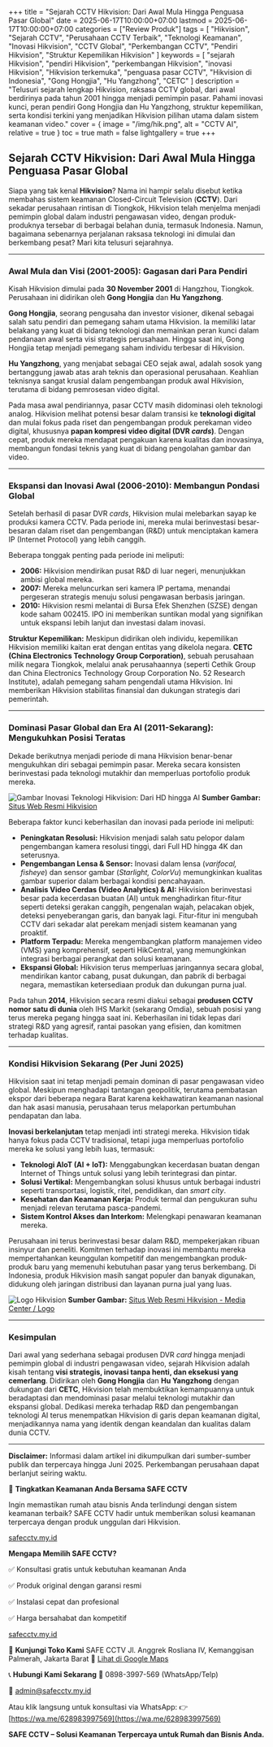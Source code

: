 +++
title = "Sejarah CCTV Hikvision: Dari Awal Mula Hingga Penguasa Pasar Global"
date = 2025-06-17T10:00:00+07:00
lastmod = 2025-06-17T10:00:00+07:00
categories = ["Review Produk"]
tags = [
  "Hikvision",
  "Sejarah CCTV",
  "Perusahaan CCTV Terbaik",
  "Teknologi Keamanan",
  "Inovasi Hikvision",
  "CCTV Global",
  "Perkembangan CCTV",
  "Pendiri Hikvision",
  "Struktur Kepemilikan Hikvision"
]
keywords = [
  "sejarah Hikvision",
  "pendiri Hikvision",
  "perkembangan Hikvision",
  "inovasi Hikvision",
  "Hikvision terkemuka",
  "penguasa pasar CCTV",
  "Hikvision di Indonesia",
  "Gong Hongjia",
  "Hu Yangzhong",
  "CETC"
]
description = "Telusuri sejarah lengkap Hikvision, raksasa CCTV global, dari awal berdirinya pada tahun 2001 hingga menjadi pemimpin pasar. Pahami inovasi kunci, peran pendiri Gong Hongjia dan Hu Yangzhong, struktur kepemilikan, serta kondisi terkini yang menjadikan Hikvision pilihan utama dalam sistem keamanan video."
cover = { image = "/img/hik.png", alt = "CCTV AI", relative = true }
toc = true
math = false
lightgallery = true
+++

## Sejarah CCTV Hikvision: Dari Awal Mula Hingga Penguasa Pasar Global

Siapa yang tak kenal **Hikvision**? Nama ini hampir selalu disebut ketika membahas sistem keamanan Closed-Circuit Television (**CCTV**). Dari sekadar perusahaan rintisan di Tiongkok, Hikvision telah menjelma menjadi pemimpin global dalam industri pengawasan video, dengan produk-produknya tersebar di berbagai belahan dunia, termasuk Indonesia. Namun, bagaimana sebenarnya perjalanan raksasa teknologi ini dimulai dan berkembang pesat? Mari kita telusuri sejarahnya.

---

### Awal Mula dan Visi (2001-2005): Gagasan dari Para Pendiri

Kisah Hikvision dimulai pada **30 November 2001** di Hangzhou, Tiongkok. Perusahaan ini didirikan oleh **Gong Hongjia** dan **Hu Yangzhong**.

**Gong Hongjia**, seorang pengusaha dan investor visioner, dikenal sebagai salah satu pendiri dan pemegang saham utama Hikvision. Ia memiliki latar belakang yang kuat di bidang teknologi dan memainkan peran kunci dalam pendanaan awal serta visi strategis perusahaan. Hingga saat ini, Gong Hongjia tetap menjadi pemegang saham individu terbesar di Hikvision.

**Hu Yangzhong**, yang menjabat sebagai CEO sejak awal, adalah sosok yang bertanggung jawab atas arah teknis dan operasional perusahaan. Keahlian teknisnya sangat krusial dalam pengembangan produk awal Hikvision, terutama di bidang pemrosesan video digital.

Pada masa awal pendiriannya, pasar CCTV masih didominasi oleh teknologi analog. Hikvision melihat potensi besar dalam transisi ke **teknologi digital** dan mulai fokus pada riset dan pengembangan produk perekaman video digital, khususnya **papan kompresi video digital (DVR *cards*)**. Dengan cepat, produk mereka mendapat pengakuan karena kualitas dan inovasinya, membangun fondasi teknis yang kuat di bidang pengolahan gambar dan video.

---

### Ekspansi dan Inovasi Awal (2006-2010): Membangun Pondasi Global

Setelah berhasil di pasar DVR *cards*, Hikvision mulai melebarkan sayap ke produksi kamera CCTV. Pada periode ini, mereka mulai berinvestasi besar-besaran dalam riset dan pengembangan (R&D) untuk menciptakan kamera IP (Internet Protocol) yang lebih canggih.

Beberapa tonggak penting pada periode ini meliputi:

* **2006:** Hikvision mendirikan pusat R&D di luar negeri, menunjukkan ambisi global mereka.
* **2007:** Mereka meluncurkan seri kamera IP pertama, menandai pergeseran strategis menuju solusi pengawasan berbasis jaringan.
* **2010:** Hikvision resmi melantai di Bursa Efek Shenzhen (SZSE) dengan kode saham 002415. IPO ini memberikan suntikan modal yang signifikan untuk ekspansi lebih lanjut dan investasi dalam inovasi.

**Struktur Kepemilikan:**
Meskipun didirikan oleh individu, kepemilikan Hikvision memiliki kaitan erat dengan entitas yang dikelola negara. **CETC (China Electronics Technology Group Corporation)**, sebuah perusahaan milik negara Tiongkok, melalui anak perusahaannya (seperti Cethik Group dan China Electronics Technology Group Corporation No. 52 Research Institute), adalah pemegang saham pengendali utama Hikvision. Ini memberikan Hikvision stabilitas finansial dan dukungan strategis dari pemerintah.

---

### Dominasi Pasar Global dan Era AI (2011-Sekarang): Mengukuhkan Posisi Teratas

Dekade berikutnya menjadi periode di mana Hikvision benar-benar mengukuhkan diri sebagai pemimpin pasar. Mereka secara konsisten berinvestasi pada teknologi mutakhir dan memperluas portofolio produk mereka.

![Gambar Inovasi Teknologi Hikvision: Dari HD hingga AI](/img/hik-ai.jpg "Inovasi Teknologi Hikvision: Dari HD hingga AI")
**Sumber Gambar:** [Situs Web Resmi Hikvision](https://www.hikvision.com)

Beberapa faktor kunci keberhasilan dan inovasi pada periode ini meliputi:

* **Peningkatan Resolusi:** Hikvision menjadi salah satu pelopor dalam pengembangan kamera resolusi tinggi, dari Full HD hingga 4K dan seterusnya.
* **Pengembangan Lensa & Sensor:** Inovasi dalam lensa (*varifocal, fisheye*) dan sensor gambar (*Starlight, ColorVu*) memungkinkan kualitas gambar superior dalam berbagai kondisi pencahayaan.
* **Analisis Video Cerdas (Video Analytics) & AI:** Hikvision berinvestasi besar pada kecerdasan buatan (AI) untuk menghadirkan fitur-fitur seperti deteksi gerakan canggih, pengenalan wajah, pelacakan objek, deteksi penyeberangan garis, dan banyak lagi. Fitur-fitur ini mengubah CCTV dari sekadar alat perekam menjadi sistem keamanan yang proaktif.
* **Platform Terpadu:** Mereka mengembangkan platform manajemen video (VMS) yang komprehensif, seperti HikCentral, yang memungkinkan integrasi berbagai perangkat dan solusi keamanan.
* **Ekspansi Global:** Hikvision terus memperluas jaringannya secara global, mendirikan kantor cabang, pusat dukungan, dan pabrik di berbagai negara, memastikan ketersediaan produk dan dukungan purna jual.

Pada tahun **2014**, Hikvision secara resmi diakui sebagai **produsen CCTV nomor satu di dunia** oleh IHS Markit (sekarang Omdia), sebuah posisi yang terus mereka pegang hingga saat ini. Keberhasilan ini tidak lepas dari strategi R&D yang agresif, rantai pasokan yang efisien, dan komitmen terhadap kualitas.

---

### Kondisi Hikvision Sekarang (Per Juni 2025)

Hikvision saat ini tetap menjadi pemain dominan di pasar pengawasan video global. Meskipun menghadapi tantangan geopolitik, terutama pembatasan ekspor dari beberapa negara Barat karena kekhawatiran keamanan nasional dan hak asasi manusia, perusahaan terus melaporkan pertumbuhan pendapatan dan laba.

**Inovasi berkelanjutan** tetap menjadi inti strategi mereka. Hikvision tidak hanya fokus pada CCTV tradisional, tetapi juga memperluas portofolio mereka ke solusi yang lebih luas, termasuk:

* **Teknologi AIoT (AI + IoT):** Menggabungkan kecerdasan buatan dengan Internet of Things untuk solusi yang lebih terintegrasi dan pintar.
* **Solusi Vertikal:** Mengembangkan solusi khusus untuk berbagai industri seperti transportasi, logistik, ritel, pendidikan, dan *smart city*.
* **Kesehatan dan Keamanan Kerja:** Produk termal dan pengukuran suhu menjadi relevan terutama pasca-pandemi.
* **Sistem Kontrol Akses dan Interkom:** Melengkapi penawaran keamanan mereka.

Perusahaan ini terus berinvestasi besar dalam R&D, mempekerjakan ribuan insinyur dan peneliti. Komitmen terhadap inovasi ini membantu mereka mempertahankan keunggulan kompetitif dan mengembangkan produk-produk baru yang memenuhi kebutuhan pasar yang terus berkembang. Di Indonesia, produk Hikvision masih sangat populer dan banyak digunakan, didukung oleh jaringan distribusi dan layanan purna jual yang luas.

![Logo Hikvision](/img/hik.png "Logo Resmi Hikvision")
**Sumber Gambar:** [Situs Web Resmi Hikvision - Media Center / Logo](https://www.hikvision.com)

---

### Kesimpulan

Dari awal yang sederhana sebagai produsen DVR *card* hingga menjadi pemimpin global di industri pengawasan video, sejarah Hikvision adalah kisah tentang **visi strategis, inovasi tanpa henti, dan eksekusi yang cemerlang**. Didirikan oleh **Gong Hongjia** dan **Hu Yangzhong** dengan dukungan dari **CETC**, Hikvision telah membuktikan kemampuannya untuk beradaptasi dan mendominasi pasar melalui teknologi mutakhir dan ekspansi global. Dedikasi mereka terhadap R&D dan pengembangan teknologi AI terus menempatkan Hikvision di garis depan keamanan digital, menjadikannya nama yang identik dengan keandalan dan kualitas dalam dunia CCTV.

---

**Disclaimer:** Informasi dalam artikel ini dikumpulkan dari sumber-sumber publik dan terpercaya hingga Juni 2025. Perkembangan perusahaan dapat berlanjut seiring waktu.

🔐 **Tingkatkan Keamanan Anda Bersama SAFE CCTV**

Ingin memastikan rumah atau bisnis Anda terlindungi dengan sistem keamanan terbaik? SAFE CCTV hadir untuk memberikan solusi keamanan terpercaya dengan produk unggulan dari Hikvision.​

[safecctv.my.id](https://safecctv.my.id)

**Mengapa Memilih SAFE CCTV?**

✅ Konsultasi gratis untuk kebutuhan keamanan Anda

✅ Produk original dengan garansi resmi

✅ Instalasi cepat dan profesional

✅ Harga bersahabat dan kompetitif​

[safecctv.my.id](https://safecctv.my.id)

📍 **Kunjungi Toko Kami**
SAFE CCTV
Jl. Anggrek Rosliana IV, Kemanggisan Palmerah, Jakarta Barat
📍 [Lihat di Google Maps](https://maps.app.goo.gl/omfqcwFVt5xTWXsd6)​

📞 **Hubungi Kami Sekarang**
📱 0898-3997-569 (WhatsApp/Telp)

📧 admin@safecctv.my.id

Atau klik langsung untuk konsultasi via WhatsApp:
👉 [https://wa.me/628983997569](https://wa.me/628983997569)​

**SAFE CCTV – Solusi Keamanan Terpercaya untuk Rumah dan Bisnis Anda.**